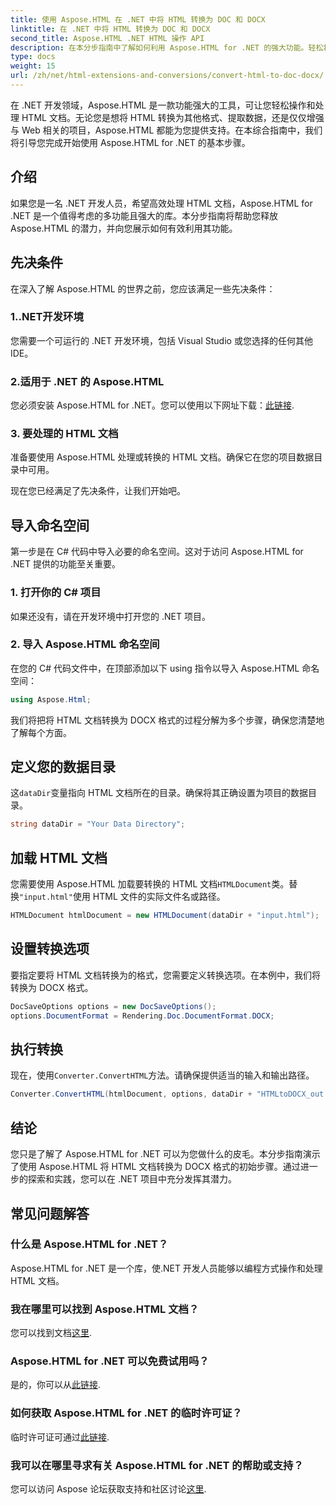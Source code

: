 ```yaml
---
title: 使用 Aspose.HTML 在 .NET 中将 HTML 转换为 DOC 和 DOCX
linktitle: 在 .NET 中将 HTML 转换为 DOC 和 DOCX
second_title: Aspose.HTML .NET HTML 操作 API
description: 在本分步指南中了解如何利用 Aspose.HTML for .NET 的强大功能。轻松将 HTML 转换为 DOCX 并升级您的 .NET 项目。立即开始！
type: docs
weight: 15
url: /zh/net/html-extensions-and-conversions/convert-html-to-doc-docx/
---
```


在 .NET 开发领域，Aspose.HTML 是一款功能强大的工具，可让您轻松操作和处理 HTML 文档。无论您是想将 HTML 转换为其他格式、提取数据，还是仅仅增强与 Web 相关的项目，Aspose.HTML 都能为您提供支持。在本综合指南中，我们将引导您完成开始使用 Aspose.HTML for .NET 的基本步骤。

## 介绍

如果您是一名 .NET 开发人员，希望高效处理 HTML 文档，Aspose.HTML for .NET 是一个值得考虑的多功能且强大的库。本分步指南将帮助您释放 Aspose.HTML 的潜力，并向您展示如何有效利用其功能。

## 先决条件

在深入了解 Aspose.HTML 的世界之前，您应该满足一些先决条件：

### 1..NET开发环境

您需要一个可运行的 .NET 开发环境，包括 Visual Studio 或您选择的任何其他 IDE。

### 2.适用于 .NET 的 Aspose.HTML

您必须安装 Aspose.HTML for .NET。您可以使用以下网址下载：[此链接](https://releases.aspose.com/html/net/).

### 3. 要处理的 HTML 文档

准备要使用 Aspose.HTML 处理或转换的 HTML 文档。确保它在您的项目数据目录中可用。

现在您已经满足了先决条件，让我们开始吧。

## 导入命名空间

第一步是在 C# 代码中导入必要的命名空间。这对于访问 Aspose.HTML for .NET 提供的功能至关重要。

### 1. 打开你的 C# 项目

如果还没有，请在开发环境中打开您的 .NET 项目。

### 2. 导入 Aspose.HTML 命名空间

在您的 C# 代码文件中，在顶部添加以下 using 指令以导入 Aspose.HTML 命名空间：

```csharp
using Aspose.Html;
```

我们将把将 HTML 文档转换为 DOCX 格式的过程分解为多个步骤，确保您清楚地了解每个方面。

## 定义您的数据目录

这`dataDir`变量指向 HTML 文档所在的目录。确保将其正确设置为项目的数据目录。

```csharp
string dataDir = "Your Data Directory";
```

## 加载 HTML 文档

您需要使用 Aspose.HTML 加载要转换的 HTML 文档`HTMLDocument`类。替换`"input.html"`使用 HTML 文件的实际文件名或路径。

```csharp
HTMLDocument htmlDocument = new HTMLDocument(dataDir + "input.html");
```

## 设置转换选项

要指定要将 HTML 文档转换为的格式，您需要定义转换选项。在本例中，我们将转换为 DOCX 格式。

```csharp
DocSaveOptions options = new DocSaveOptions();
options.DocumentFormat = Rendering.Doc.DocumentFormat.DOCX;
```

## 执行转换

现在，使用`Converter.ConvertHTML`方法。请确保提供适当的输入和输出路径。

```csharp
Converter.ConvertHTML(htmlDocument, options, dataDir + "HTMLtoDOCX_out.docx");
```

## 结论

您只是了解了 Aspose.HTML for .NET 可以为您做什么的皮毛。本分步指南演示了使用 Aspose.HTML 将 HTML 文档转换为 DOCX 格式的初始步骤。通过进一步的探索和实践，您可以在 .NET 项目中充分发挥其潜力。

## 常见问题解答

### 什么是 Aspose.HTML for .NET？
Aspose.HTML for .NET 是一个库，使.NET 开发人员能够以编程方式操作和处理 HTML 文档。

### 我在哪里可以找到 Aspose.HTML 文档？
您可以找到文档[这里](https://reference.aspose.com/html/net/).

### Aspose.HTML for .NET 可以免费试用吗？
是的，你可以从[此链接](https://releases.aspose.com/).

### 如何获取 Aspose.HTML for .NET 的临时许可证？
临时许可证可通过[此链接](https://purchase.aspose.com/temporary-license/).

### 我可以在哪里寻求有关 Aspose.HTML for .NET 的帮助或支持？
您可以访问 Aspose 论坛获取支持和社区讨论[这里](https://forum.aspose.com/).